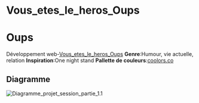 # Vous_etes_le_heros_Oups
# Oups
Développement web-[Vous_etes_le_heros_Oups](https://github.com/Penelope-M/Vous_etes_le_heros_Oups/blob/main/site_interactif.html)
**Genre**:Humour, vie actuelle, relation
**Inspiration**:One night stand
**Pallette de couleurs**:[coolors.co](https://coolors.co/ffffff-ffe8d1-568ea5-68c3d4-826251)
## Diagramme
![Diagramme_projet_session_partie_1.1](école/projet_vous_etes_le_heros/assets/img/diagramme_projet_session_partie_1.1.jpg)
